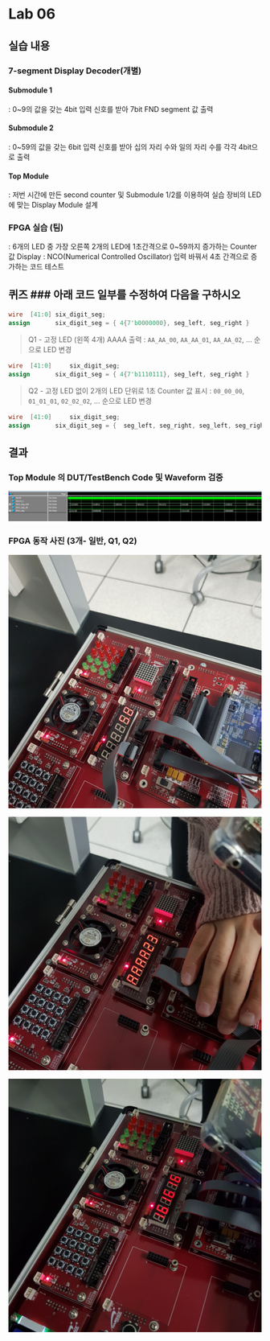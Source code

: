 # Lab 06
## 실습 내용
### **7-segment Display Decoder(개별)**
#### **Submodule 1**
: 0~9의 값을 갖는 4bit 입력 신호를 받아 7bit FND segment 값 출력
#### **Submodule 2**
: 0~59의 값을 갖는 6bit 입력 신호를 받아 십의 자리 수와 일의 자리 수를 각각 4bit으로 출력
#### **Top Module** 
: 저번 시간에 만든 second counter  및 Submodule 1/2를 이용하여 실습 장비의 LED에 맞는 Display Module 설계

### FPGA 실습 (팀)
 : 6개의 LED 중 가장 오른쪽 2개의 LED에 1초간격으로 0~59까지 증가하는 Counter 값 Display
: NCO(Numerical Controlled Oscillator) 입력 바꿔서 4초 간격으로 증가하는 코드 테스트

## 퀴즈 ### 아래 코드 일부를 수정하여 다음을 구하시오 

```verilog 
wire  [41:0] six_digit_seg; 
assign       six_digit_seg = { 4{7'b0000000}, seg_left, seg_right }
``` 

> Q1 - 고정 LED (왼쪽 4개) AAAA 출력 : `AA_AA_00`, `AA_AA_01`, `AA_AA_02`, … 순으로 LED 변경

```verilog
wire  [41:0]	 six_digit_seg; 
assign       six_digit_seg = { 4{7'b1110111}, seg_left, seg_right }
``` 

> Q2 - 고정 LED 없이 2개의 LED 단위로 1초 Counter 값 표시 : `00_00_00`, `01_01_01`, `02_02_02`, … 순으로 LED 변경

```verilog
wire  [41:0]	 six_digit_seg; 
assign       six_digit_seg = {  seg_left, seg_right, seg_left, seg_right, seg_left, seg_right }
``` 


## 결과 

### **Top Module 의 DUT/TestBench Code 및 Waveform 검증**

![](https://github.com/yuminchoi/LogicDesign/blob/master/practice06/picture/waveform.PNG)

### **FPGA 동작 사진 (3개- 일반, Q1, Q2)**

![](https://github.com/yuminchoi/LogicDesign/blob/master/practice06/picture/fpga.jpg)

![](https://github.com/yuminchoi/LogicDesign/blob/master/practice06/picture/quiz01.jpg)

![](https://github.com/yuminchoi/LogicDesign/blob/master/practice06/picture/quiz02.jpg)


<!--stackedit_data:
eyJoaXN0b3J5IjpbLTEwMzM3OTk2NTVdfQ==
-->